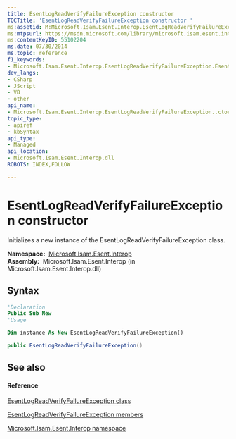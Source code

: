 ```yaml
---
title: EsentLogReadVerifyFailureException constructor 
TOCTitle: 'EsentLogReadVerifyFailureException constructor '
ms:assetid: M:Microsoft.Isam.Esent.Interop.EsentLogReadVerifyFailureException.#ctor
ms:mtpsurl: https://msdn.microsoft.com/library/microsoft.isam.esent.interop.esentlogreadverifyfailureexception.esentlogreadverifyfailureexception(v=EXCHG.10)
ms:contentKeyID: 55102204
ms.date: 07/30/2014
ms.topic: reference
f1_keywords:
- Microsoft.Isam.Esent.Interop.EsentLogReadVerifyFailureException.EsentLogReadVerifyFailureException
dev_langs:
- CSharp
- JScript
- VB
- other
api_name: 
- Microsoft.Isam.Esent.Interop.EsentLogReadVerifyFailureException..ctor
topic_type: 
- apiref
- kbSyntax
api_type: 
- Managed
api_location: 
- Microsoft.Isam.Esent.Interop.dll
ROBOTS: INDEX,FOLLOW

---
```


# EsentLogReadVerifyFailureException constructor

Initializes a new instance of the EsentLogReadVerifyFailureException class.

**Namespace:**  [Microsoft.Isam.Esent.Interop](hh596136\(v=exchg.10\).md)  
**Assembly:**  Microsoft.Isam.Esent.Interop (in Microsoft.Isam.Esent.Interop.dll)

## Syntax

``` vb
'Declaration
Public Sub New
'Usage

Dim instance As New EsentLogReadVerifyFailureException()
```

``` csharp
public EsentLogReadVerifyFailureException()
```

## See also

#### Reference

[EsentLogReadVerifyFailureException class](dn334583\(v=exchg.10\).md)

[EsentLogReadVerifyFailureException members](dn334599\(v=exchg.10\).md)

[Microsoft.Isam.Esent.Interop namespace](hh596136\(v=exchg.10\).md)

